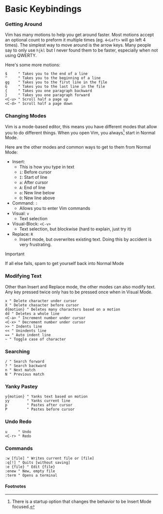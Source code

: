 # Basic Keybindings

### Getting Around

Vim has many motions to help you get around faster.
Most motions accept an optional count to preform it multiple times (eg. `4<Left>` will go left 4 times).
The simplest way to move around is the arrow keys. Many people say to only use
`hjkl` but I never found them to be faster, especially when not using QWERTY.

<!-- Insert QWERTY vs Colemak comparison -->

Here's some more motions:
```vim
$     " Takes you to the end of a line
^     " Takes you to the beginning of a line
gg    " Takes you to the first line in the file
G     " Takes you to the last line in the file
{     " Takes you one paragraph backward
}     " Takes you one paragraph forward
<C-u> " Scroll half a page up
<C-d> " Scroll half a page down
```

### Changing Modes

Vim is a mode-based editor, this means you have different modes that allow you
to do different things. When you open Vim, you always[^1] start in Normal Mode.

Here are the other modes and common ways to get to them from Normal Mode:
- Insert:
    - This is how you type in text
    - `i`: Before cursor
    - `I`: Start of line
    - `a`: After cursor
    - `A`: End of line
    - `o`: New line below
    - `O`: New line above
- Command: `:`
    - Allows you to enter Vim commands
- Visual: `v`
    - Text selection
- Visual-Block: `<C-v>`
    - Text selection, but blockwise (hard to explain, just try it)
- Replace: `R`
    - Insert mode, but overwrites existing text. Doing this by accident is very
      frustrating.

> [!IMPORTANT]
> If all else fails, spam <Esc> to get yourself back into Normal Mode

### Modifying Text

Other than Insert and Replace mode, the other modes can also modify text.
Any key pressed twice only has to be pressed once when in Visual Mode.

```vim
x " Delete character under cursor
X " Delete chasacter before cursor
d{motion} " Deletes many characters based on a motion
dd " Deletes a whole line
<C-a> " Increment number under cursor
<C-x> " Decrement number under cursor
>> " Indents line
<< " Unindents line
== " Auto indent line
~ " Toggle case of character
```

### Searching

```vim
/ " Search forward
? " Search backward
n " Next match
N " Previous match
```

### Yanky Pastey

```vim
y{motion} " Yanks text based on motion
yy        " Yanks current line
p         " Pastes after cursor
P         " Pastes before cursor
```

### Undo Redo

```vim
u     " Undo
<C-r> " Redo
```

### Commands

```vim
:w [file] " Writes current file or [file]
:q[!] " Quits [without saving]
:e {file} " Edit {file}
:enew " New, empty file
:term " Opens a terminal
```

#### Footnotes

[^1]: There is a startup option that changes the behavior to be Insert Mode
    focused.


<!-- TODO: Add navigation --->
